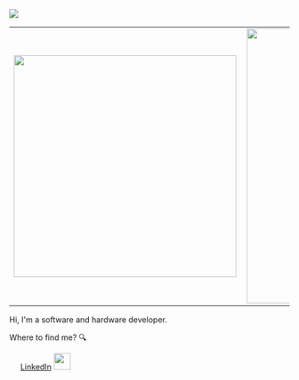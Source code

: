 <img src="https://github.com/violigon/violigon/blob/main/images/CapaGitHub.png?raw=true" >
<center>
<table>
    <tr>
        <td><img width="400px" align="left" src="https://github-readme-stats.vercel.app/api/top-langs/?username=violigon&show_icons=true&hide=html&langs_count=1&layout=compact&theme=buefy&count_private=true" /></td>
        <td><img width="495px" align="left" src="https://github-readme-stats.vercel.app/api?username=violigon&theme=buefy&theme=radical&show_icons=true"/></td>     
    </tr>   
</table>
</center>  
  
Hi, I'm a software and hardware developer. 


Where to find me? 🔍


<a href="https://www.linkedin.com/in/viniciusoligon"><img src="https://www.spiner.com.br/wp-content/uploads/2019/02/midias-sociais-linkedin-icon.png" width="16"></img></a> [LinkedIn](https://www.linkedin.com/in/viniciusoligon)
<img src="https://raw.githubusercontent.com/iampavangandhi/iampavangandhi/master/gifs/Hi.gif" width="30px">
  

